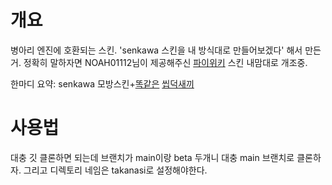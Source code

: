 # 개요
병아리 엔진에 호환되는 스킨. 'senkawa 스킨을 내 방식대로 만들어보겠다' 해서 만든거. 정확히 말하자면 NOAH01112님이 제공해주신 [파이위키](https://plground.xyz) 스킨 내맘대로 개조중.

한마디 요약: senkawa 모방스킨+[똑같은](https://namu.wiki/w/사용자:namu) [씹덕](https://betawiki.pythonanywhere.com/w/user:iongames)[새끼](https://namu.wiki/w/%ED%83%80%EC%B9%B4%EB%82%98%EC%8B%9C%20%ED%98%B8%EC%8B%9C%EB%85%B8)
# 사용법
대충 깃 클론하면 되는데 브랜치가 main이랑 beta 두개니 대충 main 브랜치로 클론하자. 그리고 디렉토리 네임은 takanasi로 설정해야한다.

